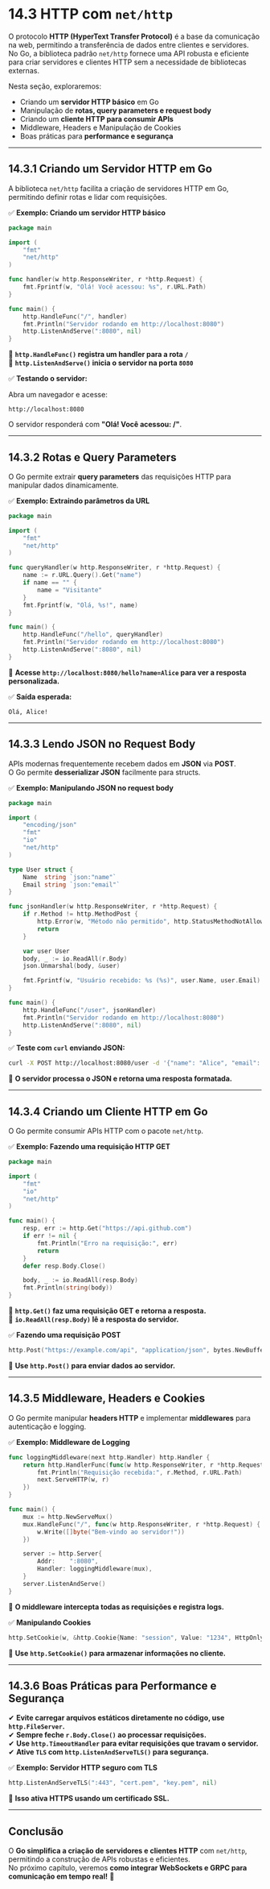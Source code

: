 # **14.3 HTTP com `net/http`**

O protocolo **HTTP (HyperText Transfer Protocol)** é a base da comunicação na web, permitindo a transferência de dados entre clientes e servidores.  
No Go, a biblioteca padrão `net/http` fornece uma API robusta e eficiente para criar servidores e clientes HTTP sem a necessidade de bibliotecas externas.

Nesta seção, exploraremos:

- Criando um **servidor HTTP básico** em Go
- Manipulação de **rotas, query parameters e request body**
- Criando um **cliente HTTP para consumir APIs**
- Middleware, Headers e Manipulação de Cookies
- Boas práticas para **performance e segurança**

---

## **14.3.1 Criando um Servidor HTTP em Go**

A biblioteca `net/http` facilita a criação de servidores HTTP em Go, permitindo definir rotas e lidar com requisições.

✅ **Exemplo: Criando um servidor HTTP básico**

```go
package main

import (
    "fmt"
    "net/http"
)

func handler(w http.ResponseWriter, r *http.Request) {
    fmt.Fprintf(w, "Olá! Você acessou: %s", r.URL.Path)
}

func main() {
    http.HandleFunc("/", handler)
    fmt.Println("Servidor rodando em http://localhost:8080")
    http.ListenAndServe(":8080", nil)
}
```

📌 **`http.HandleFunc()` registra um handler para a rota `/`**  
📌 **`http.ListenAndServe()` inicia o servidor na porta `8080`**  

✅ **Testando o servidor:**  

Abra um navegador e acesse:  
```
http://localhost:8080
```

O servidor responderá com **"Olá! Você acessou: /"**.

---

## **14.3.2 Rotas e Query Parameters**

O Go permite extrair **query parameters** das requisições HTTP para manipular dados dinamicamente.

✅ **Exemplo: Extraindo parâmetros da URL**

```go
package main

import (
    "fmt"
    "net/http"
)

func queryHandler(w http.ResponseWriter, r *http.Request) {
    name := r.URL.Query().Get("name")
    if name == "" {
        name = "Visitante"
    }
    fmt.Fprintf(w, "Olá, %s!", name)
}

func main() {
    http.HandleFunc("/hello", queryHandler)
    fmt.Println("Servidor rodando em http://localhost:8080")
    http.ListenAndServe(":8080", nil)
}
```

📌 **Acesse `http://localhost:8080/hello?name=Alice` para ver a resposta personalizada.**  

✅ **Saída esperada:**  
```
Olá, Alice!
```

---

## **14.3.3 Lendo JSON no Request Body**

APIs modernas frequentemente recebem dados em **JSON** via **POST**.  
O Go permite **desserializar JSON** facilmente para structs.

✅ **Exemplo: Manipulando JSON no request body**

```go
package main

import (
    "encoding/json"
    "fmt"
    "io"
    "net/http"
)

type User struct {
    Name  string `json:"name"`
    Email string `json:"email"`
}

func jsonHandler(w http.ResponseWriter, r *http.Request) {
    if r.Method != http.MethodPost {
        http.Error(w, "Método não permitido", http.StatusMethodNotAllowed)
        return
    }

    var user User
    body, _ := io.ReadAll(r.Body)
    json.Unmarshal(body, &user)

    fmt.Fprintf(w, "Usuário recebido: %s (%s)", user.Name, user.Email)
}

func main() {
    http.HandleFunc("/user", jsonHandler)
    fmt.Println("Servidor rodando em http://localhost:8080")
    http.ListenAndServe(":8080", nil)
}
```

✅ **Teste com `curl` enviando JSON:**  
```sh
curl -X POST http://localhost:8080/user -d '{"name": "Alice", "email": "alice@example.com"}' -H "Content-Type: application/json"
```

📌 **O servidor processa o JSON e retorna uma resposta formatada.**  

---

## **14.3.4 Criando um Cliente HTTP em Go**

O Go permite consumir APIs HTTP com o pacote `net/http`.

✅ **Exemplo: Fazendo uma requisição HTTP GET**

```go
package main

import (
    "fmt"
    "io"
    "net/http"
)

func main() {
    resp, err := http.Get("https://api.github.com")
    if err != nil {
        fmt.Println("Erro na requisição:", err)
        return
    }
    defer resp.Body.Close()

    body, _ := io.ReadAll(resp.Body)
    fmt.Println(string(body))
}
```

📌 **`http.Get()` faz uma requisição GET e retorna a resposta.**  
📌 **`io.ReadAll(resp.Body)` lê a resposta do servidor.**  

✅ **Fazendo uma requisição POST**

```go
http.Post("https://example.com/api", "application/json", bytes.NewBuffer([]byte(`{"key":"value"}`)))
```

📌 **Use `http.Post()` para enviar dados ao servidor.**  

---

## **14.3.5 Middleware, Headers e Cookies**

O Go permite manipular **headers HTTP** e implementar **middlewares** para autenticação e logging.

✅ **Exemplo: Middleware de Logging**

```go
func loggingMiddleware(next http.Handler) http.Handler {
    return http.HandlerFunc(func(w http.ResponseWriter, r *http.Request) {
        fmt.Println("Requisição recebida:", r.Method, r.URL.Path)
        next.ServeHTTP(w, r)
    })
}

func main() {
    mux := http.NewServeMux()
    mux.HandleFunc("/", func(w http.ResponseWriter, r *http.Request) {
        w.Write([]byte("Bem-vindo ao servidor!"))
    })

    server := http.Server{
        Addr:    ":8080",
        Handler: loggingMiddleware(mux),
    }
    server.ListenAndServe()
}
```

📌 **O middleware intercepta todas as requisições e registra logs.**  

✅ **Manipulando Cookies**

```go
http.SetCookie(w, &http.Cookie{Name: "session", Value: "1234", HttpOnly: true})
```

📌 **Use `http.SetCookie()` para armazenar informações no cliente.**  

---

## **14.3.6 Boas Práticas para Performance e Segurança**

✔ **Evite carregar arquivos estáticos diretamente no código, use `http.FileServer`.**  
✔ **Sempre feche `r.Body.Close()` ao processar requisições.**  
✔ **Use `http.TimeoutHandler` para evitar requisições que travam o servidor.**  
✔ **Ative `TLS` com `http.ListenAndServeTLS()` para segurança.**  

✅ **Exemplo: Servidor HTTP seguro com TLS**

```go
http.ListenAndServeTLS(":443", "cert.pem", "key.pem", nil)
```

📌 **Isso ativa HTTPS usando um certificado SSL.**  

---

## **Conclusão**

O **Go simplifica a criação de servidores e clientes HTTP** com `net/http`, permitindo a construção de APIs robustas e eficientes.  
No próximo capítulo, veremos **como integrar WebSockets e GRPC para comunicação em tempo real!** 🚀
